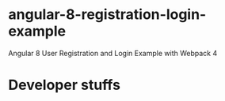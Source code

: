 # angular-8-registration-login-example

Angular 8 User Registration and Login Example with Webpack 4


# Developer stuffs
